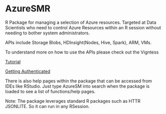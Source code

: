 # AzureSMR
R Package for managing a selection of Azure resources. Targeted at Data Scientists who need to control Azure Resources within an R session without needing to bother system administrators. 

APIs include Storage Blobs, HDInsight(Nodes, Hive, Spark), ARM, VMs.

To understand more on how to use the APIs please check out the Vigntess

  [Tutorial](https://github.com/Microsoft/AzureSMR/blob/master/vignettes/tutorial.Rmd)
  
  [Getting Authenticated](https://github.com/Microsoft/AzureSMR/blob/master/vignettes/Authentication.Rmd)

There is also help pages within the package that can be accessed from IDEs like RStudio. Just type AzureSM into search when the package is loaded to see a list of functions/help pages.

Note: The package leverages standard R packages such as HTTR JSONLITE. So it can run in any  RSession. 
